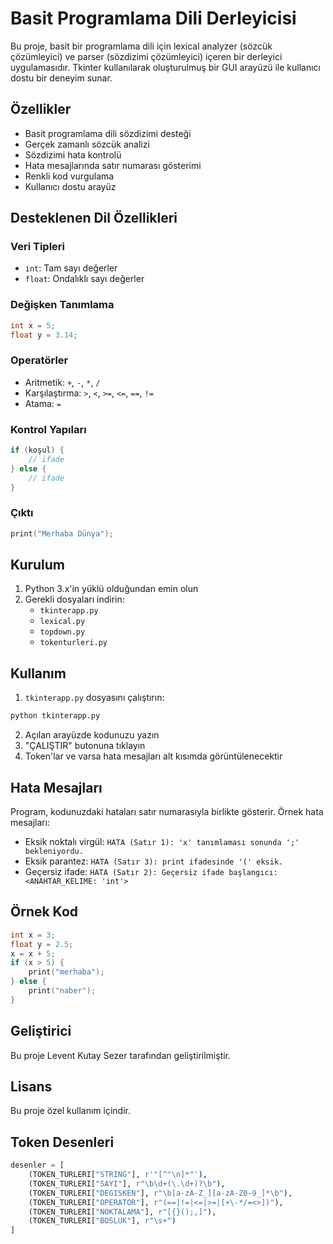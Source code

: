 # Basit Programlama Dili Derleyicisi

Bu proje, basit bir programlama dili için lexical analyzer (sözcük çözümleyici) ve parser (sözdizimi çözümleyici) içeren bir derleyici uygulamasıdır. Tkinter kullanılarak oluşturulmuş bir GUI arayüzü ile kullanıcı dostu bir deneyim sunar.

## Özellikler

- Basit programlama dili sözdizimi desteği
- Gerçek zamanlı sözcük analizi
- Sözdizimi hata kontrolü
- Hata mesajlarında satır numarası gösterimi
- Renkli kod vurgulama
- Kullanıcı dostu arayüz

## Desteklenen Dil Özellikleri

### Veri Tipleri
- `int`: Tam sayı değerler
- `float`: Ondalıklı sayı değerler

### Değişken Tanımlama
```c
int x = 5;
float y = 3.14;
```

### Operatörler
- Aritmetik: `+`, `-`, `*`, `/`
- Karşılaştırma: `>`, `<`, `>=`, `<=`, `==`, `!=`
- Atama: `=`

### Kontrol Yapıları
```c
if (koşul) {
    // ifade
} else {
    // ifade
}
```

### Çıktı
```c
print("Merhaba Dünya");
```

## Kurulum

1. Python 3.x'in yüklü olduğundan emin olun
2. Gerekli dosyaları indirin:
   - `tkinterapp.py`
   - `lexical.py`
   - `topdown.py`
   - `tokenturleri.py`

## Kullanım

1. `tkinterapp.py` dosyasını çalıştırın:
```bash
python tkinterapp.py
```

2. Açılan arayüzde kodunuzu yazın
3. "ÇALIŞTIR" butonuna tıklayın
4. Token'lar ve varsa hata mesajları alt kısımda görüntülenecektir

## Hata Mesajları

Program, kodunuzdaki hataları satır numarasıyla birlikte gösterir. Örnek hata mesajları:

- Eksik noktalı virgül: `HATA (Satır 1): 'x' tanımlaması sonunda ';' bekleniyordu.`
- Eksik parantez: `HATA (Satır 3): print ifadesinde '(' eksik.`
- Geçersiz ifade: `HATA (Satır 2): Geçersiz ifade başlangıcı: <ANAHTAR_KELIME: 'int'>`

## Örnek Kod

```c
int x = 3;
float y = 2.5;
x = x + 5;
if (x > 5) {
    print("merhaba");
} else {
    print("naber");
}
```

## Geliştirici

Bu proje Levent Kutay Sezer tarafından geliştirilmiştir.

## Lisans

Bu proje özel kullanım içindir. 

## Token Desenleri

```python
desenler = [
    (TOKEN_TURLERI["STRING"], r'"[^"\n]*"'),
    (TOKEN_TURLERI["SAYI"], r"\b\d+(\.\d+)?\b"),
    (TOKEN_TURLERI["DEGISKEN"], r"\b[a-zA-Z_][a-zA-Z0-9_]*\b"),
    (TOKEN_TURLERI["OPERATOR"], r"(==|!=|<=|>=|[+\-*/=<>])"),
    (TOKEN_TURLERI["NOKTALAMA"], r"[{}();,]"),
    (TOKEN_TURLERI["BOSLUK"], r"\s+")
]
``` 
